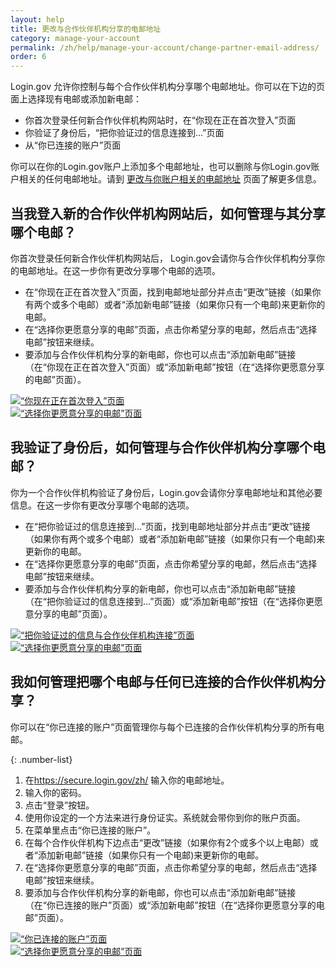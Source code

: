 ```yaml
---
layout: help
title: 更改与合作伙伴机构分享的电邮地址
category: manage-your-account
permalink: /zh/help/manage-your-account/change-partner-email-address/
order: 6
---
```


Login.gov 允许你控制与每个合作伙伴机构分享哪个电邮地址。你可以在下边的页面上选择现有电邮或添加新电邮：

- 你首次登录任何新合作伙伴机构网站时，在“你现在正在首次登入”页面
- 你验证了身份后，“把你验证过的信息连接到...”页面
- 从“你已连接的账户”页面

你可以在你的Login.gov账户上添加多个电邮地址，也可以删除与你Login.gov账户相关的任何电邮地址。请到 [更改与你账户相关的电邮地址](/zh/help/manage-your-account/change-your-email-address/) 页面了解更多信息。

## 当我登入新的合作伙伴机构网站后，如何管理与其分享哪个电邮？

你首次登录任何新合作伙伴机构网站后， Login.gov会请你与合作伙伴机构分享你的电邮地址。在这一步你有更改分享哪个电邮的选项。

- 在“你现在正在首次登入”页面，找到电邮地址部分并点击“更改”链接（如果你有两个或多个电邮）或者“添加新电邮”链接（如果你只有一个电邮)来更新你的电邮。
- 在“选择你更愿意分享的电邮”页面，点击你希望分享的电邮，然后点击“选择电邮”按钮来继续。
- 要添加与合作伙伴机构分享的新电邮，你也可以点击“添加新电邮”链接（在“你现在正在首次登入”页面）或“添加新电邮”按钮（在“选择你更愿意分享的电邮”页面）。

<div class="grid-row grid-gap">
  <div class="tablet:grid-col-6">
    <a href="{{ site.baseurl }}/assets/img/help/change-partner-email-address/connect.svg">
      <img
        alt="“你现在正在首次登入”页面"
        src="{{ site.baseurl }}/assets/img/help/change-partner-email-address/connect.svg"
        class="shadow-2" />
    </a>
  </div>
  <div class="tablet:grid-col-6">
    <a href="{{ site.baseurl }}/assets/img/help/change-partner-email-address/select-email.svg">
      <img
        alt="“选择你更愿意分享的电邮”页面"
        src="{{ site.baseurl }}/assets/img/help/change-partner-email-address/select-email.svg"
        class="shadow-2" />
    </a>
  </div>
</div>

## 我验证了身份后，如何管理与合作伙伴机构分享哪个电邮？

你为一个合作伙伴机构验证了身份后，Login.gov会请你分享电邮地址和其他必要信息。在这一步你有更改分享哪个电邮的选项。

- 在“把你验证过的信息连接到...”页面，找到电邮地址部分并点击“更改”链接（如果你有两个或多个电邮）或者“添加新电邮”链接（如果你只有一个电邮)来更新你的电邮。
- 在“选择你更愿意分享的电邮”页面，点击你希望分享的电邮，然后点击“选择电邮”按钮来继续。
- 要添加与合作伙伴机构分享的新电邮，你也可以点击“添加新电邮”链接（在“把你验证过的信息连接到...”页面）或“添加新电邮”按钮（在“选择你更愿意分享的电邮”页面）。

<div class="grid-row grid-gap">
  <div class="tablet:grid-col-6">
    <a href="{{ site.baseurl }}/assets/img/help/change-partner-email-address/connect-verified.svg">
      <img
        alt="“把你验证过的信息与合作伙伴机构连接”页面"
        src="{{ site.baseurl }}/assets/img/help/change-partner-email-address/connect-verified.svg"
        class="shadow-2" />
    </a>
  </div>
  <div class="tablet:grid-col-6">
    <a href="{{ site.baseurl }}/assets/img/help/change-partner-email-address/select-email.svg">
      <img
        alt="“选择你更愿意分享的电邮”页面"
        src="{{ site.baseurl }}/assets/img/help/change-partner-email-address/select-email.svg"
        class="shadow-2" />
    </a>
  </div>
</div>

## 我如何管理把哪个电邮与任何已连接的合作伙伴机构分享？

你可以在“你已连接的账户”页面管理你与每个已连接的合作伙伴机构分享的所有电邮。

{: .number-list}
1. 在<https://secure.login.gov/zh/> 输入你的电邮地址。
1. 输入你的密码。
1. 点击“登录”按钮。
1. 使用你设定的一个方法来进行身份证实。系统就会带你到你的账户页面。
1. 在菜单里点击“你已连接的账户”。
1. 在每个合作伙伴机构下边点击“更改”链接（如果你有2个或多个以上电邮）或者“添加新电邮”链接（如果你只有一个电邮)来更新你的电邮。
1. 在“选择你更愿意分享的电邮”页面，点击你希望分享的电邮，然后点击“选择电邮”按钮来继续。
1. 要添加与合作伙伴机构分享的新电邮，你也可以点击“添加新电邮”链接（在“你已连接的账户”页面）或“添加新电邮”按钮（在“选择你更愿意分享的电邮”页面）。

<div class="grid-row grid-gap">
  <div class="tablet:grid-col-6">
    <a href="{{ site.baseurl }}/assets/img/help/change-partner-email-address/connected-accounts.svg">
      <img
        alt="“你已连接的账户”页面"
        src="{{ site.baseurl }}/assets/img/help/change-partner-email-address/connected-accounts.svg"
        class="shadow-2" />
    </a>
  </div>
  <div class="tablet:grid-col-6">
    <a href="{{ site.baseurl }}/assets/img/help/change-partner-email-address/select-email.svg">
      <img
        alt="“选择你更愿意分享的电邮”页面"
        src="{{ site.baseurl }}/assets/img/help/change-partner-email-address/select-email.svg"
        class="shadow-2" />
    </a>
  </div>
</div>

